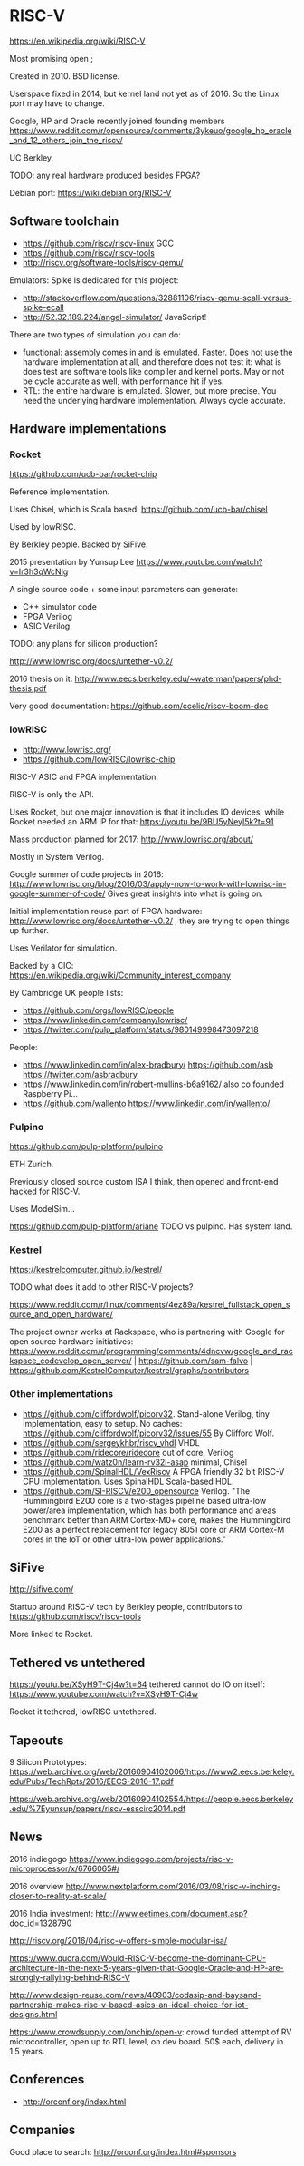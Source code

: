 # RISC-V

<https://en.wikipedia.org/wiki/RISC-V>

Most promising open ;

Created in 2010. BSD license.

Userspace fixed in 2014, but kernel land not yet as of 2016. So the Linux port may have to change.

Google, HP and Oracle recently joined founding members https://www.reddit.com/r/opensource/comments/3ykeuo/google_hp_oracle_and_12_others_join_the_riscv/

UC Berkley.

TODO: any real hardware produced besides FPGA?

Debian port: <https://wiki.debian.org/RISC-V>

## Software toolchain

- <https://github.com/riscv/riscv-linux> GCC
- <https://github.com/riscv/riscv-tools>
- <http://riscv.org/software-tools/riscv-qemu/>

Emulators: Spike is dedicated for this project:

- <http://stackoverflow.com/questions/32881106/riscv-qemu-scall-versus-spike-ecall>
- <http://52.32.189.224/angel-simulator/> JavaScript!

There are two types of simulation you can do:

- functional: assembly comes in and is emulated. Faster. Does not use the hardware implementation at all, and therefore does not test it: what is does test are software tools like compiler and kernel ports. May or not be cycle accurate as well, with performance hit if yes.
- RTL: the entire hardware is emulated. Slower, but more precise. You need the underlying hardware implementation. Always cycle accurate.

## Hardware implementations

### Rocket

<https://github.com/ucb-bar/rocket-chip>

Reference implementation.

Uses Chisel, which is Scala based: <https://github.com/ucb-bar/chisel>

Used by lowRISC.

By Berkley people. Backed by SiFive.

2015 presentation by Yunsup Lee <https://www.youtube.com/watch?v=Ir3h3qWcNlg>

A single source code + some input parameters can generate:

- C++ simulator code
- FPGA Verilog
- ASIC Verilog

TODO: any plans for silicon production?

<http://www.lowrisc.org/docs/untether-v0.2/>

2016 thesis on it: <http://www.eecs.berkeley.edu/~waterman/papers/phd-thesis.pdf>

Very good documentation: <https://github.com/ccelio/riscv-boom-doc>

### lowRISC

- http://www.lowrisc.org/
- https://github.com/lowRISC/lowrisc-chip

RISC-V ASIC and FPGA implementation.

RISC-V is only the API.

Uses Rocket, but one major innovation is that it includes IO devices, while Rocket needed an ARM IP for that: <https://youtu.be/9BU5yNeyI5k?t=91>

Mass production planned for 2017: <http://www.lowrisc.org/about/>

Mostly in System Verilog.

Google summer of code projects in 2016: http://www.lowrisc.org/blog/2016/03/apply-now-to-work-with-lowrisc-in-google-summer-of-code/ Gives great insights into what is going on.

Initial implementation reuse part of FPGA hardware: http://www.lowrisc.org/docs/untether-v0.2/ , they are trying to open things up further.

Uses Verilator for simulation.

Backed by a CIC: https://en.wikipedia.org/wiki/Community_interest_company

By Cambridge UK people lists:

- https://github.com/orgs/lowRISC/people
- https://www.linkedin.com/company/lowrisc/
- https://twitter.com/pulp_platform/status/980149998473097218

People:

- https://www.linkedin.com/in/alex-bradbury/ https://github.com/asb https://twitter.com/asbradbury
- https://www.linkedin.com/in/robert-mullins-b6a9162/ also co founded Raspberry Pi...
- https://github.com/wallento https://www.linkedin.com/in/wallento/

### Pulpino

<https://github.com/pulp-platform/pulpino>

ETH Zurich.

Previously closed source custom ISA I think, then opened and front-end hacked for RISC-V.

Uses ModelSim...

<https://github.com/pulp-platform/ariane> TODO vs pulpino. Has system land.

### Kestrel

<https://kestrelcomputer.github.io/kestrel/>

TODO what does it add to other RISC-V projects?

<https://www.reddit.com/r/linux/comments/4ez89a/kestrel_fullstack_open_source_and_open_hardware/>

The project owner works at Rackspace, who is partnering with Google for open source hardware initiatives: https://www.reddit.com/r/programming/comments/4dncvw/google_and_rackspace_codevelop_open_server/ | https://github.com/sam-falvo | https://github.com/KestrelComputer/kestrel/graphs/contributors

### Other implementations

- <https://github.com/cliffordwolf/picorv32>. Stand-alone Verilog, tiny implementation, easy to setup. No caches: <https://github.com/cliffordwolf/picorv32/issues/55> By Clifford Wolf.
- <https://github.com/sergeykhbr/riscv_vhdl> VHDL
- <https://github.com/ridecore/ridecore> out of core, Verilog
- <https://github.com/watz0n/learn-rv32i-asap> minimal, Chisel
- <https://github.com/SpinalHDL/VexRiscv> A FPGA friendly 32 bit RISC-V CPU implementation. Uses SpinalHDL Scala-based HDL.
- <https://github.com/SI-RISCV/e200_opensource> Verilog. "The Hummingbird E200 core is a two-stages pipeline based ultra-low power/area implementation, which has both performance and areas benchmark better than ARM Cortex-M0+ core, makes the Hummingbird E200 as a perfect replacement for legacy 8051 core or ARM Cortex-M cores in the IoT or other ultra-low power applications."

## SiFive

<http://sifive.com/>

Startup around RISC-V tech by Berkley people, contributors to <https://github.com/riscv/riscv-tools>

More linked to Rocket.

## Tethered vs untethered

<https://youtu.be/XSyH9T-Cj4w?t=64> tethered cannot do IO on itself: <https://www.youtube.com/watch?v=XSyH9T-Cj4w>

Rocket it tethered, lowRISC untethered.

## Tapeouts

9 Silicon Prototypes: <https://web.archive.org/web/20160904102006/https://www2.eecs.berkeley.edu/Pubs/TechRpts/2016/EECS-2016-17.pdf>

<https://web.archive.org/web/20160904102554/https://people.eecs.berkeley.edu/%7Eyunsup/papers/riscv-esscirc2014.pdf>

## News

2016 indiegogo https://www.indiegogo.com/projects/risc-v-microprocessor/x/6766065#/

2016 overview http://www.nextplatform.com/2016/03/08/risc-v-inching-closer-to-reality-at-scale/

2016 India investment: <http://www.eetimes.com/document.asp?doc_id=1328790>

<http://riscv.org/2016/04/risc-v-offers-simple-modular-isa/>

<https://www.quora.com/Would-RISC-V-become-the-dominant-CPU-architecture-in-the-next-5-years-given-that-Google-Oracle-and-HP-are-strongly-rallying-behind-RISC-V>

<http://www.design-reuse.com/news/40903/codasip-and-baysand-partnership-makes-risc-v-based-asics-an-ideal-choice-for-iot-designs.html>

<https://www.crowdsupply.com/onchip/open-v>: crowd funded attempt of RV microcontroller, open up to RTL level, on dev board. 50\$  each, delivery in 1.5 years.

## Conferences

- <http://orconf.org/index.html>

## Companies

Good place to search: <http://orconf.org/index.html#sponsors>
